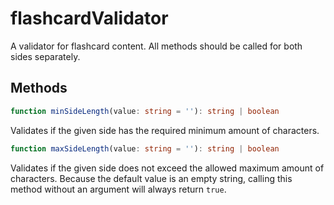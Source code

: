 # flashcardValidator
A validator for flashcard content. All methods should be called for both sides separately.

## Methods
```typescript
function minSideLength(value: string = ''): string | boolean
```
Validates if the given side has the required minimum amount of characters.

```typescript
function maxSideLength(value: string = ''): string | boolean
```
Validates if the given side does not exceed the allowed maximum amount of characters. Because the default value is an empty string, calling this method without an argument will always return ``true``.
